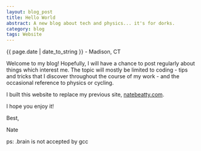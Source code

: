 ```yaml
---
layout: blog_post
title: Hello World
abstract: A new blog about tech and physics... it's for dorks.
category: blog
tags: Website
---
```


{{ page.date | date_to_string }} - Madison, CT

<!---
Post content goes here.
-->

Welcome to my blog! Hopefully, I will have a chance to post regularly about things which interest me. The topic will mostly be limited to coding - tips and tricks that I discover throughout the course of my work - and the occasional reference to physics or cycling.

I built this website to replace my previous site, [natebeatty.com](http://natebeatty.com).

I hope you enjoy it!

Best,

Nate

ps: .brain is not accepted by gcc